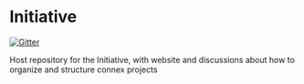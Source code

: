 # Initiative
[![Gitter](https://badges.gitter.im/DifferentiableUniverseInitiative/community.svg)](https://gitter.im/DifferentiableUniverseInitiative/community?utm_source=badge&utm_medium=badge&utm_campaign=pr-badge)

Host repository for the Initiative, with website and discussions about how to organize and structure connex projects

